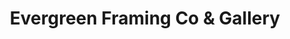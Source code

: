 ---
title: "Evergreen Framing Co & Gallery"
url: /salt-lake-city/evergreen-framing-co-und-gallery/
shop: Allgemein
---